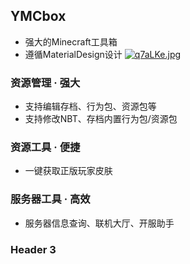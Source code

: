 ## YMCbox

- 强大的Minecraft工具箱
- 遵循MaterialDesign设计
[![q7aLKe.jpg](https://s1.ax1x.com/2022/04/03/q7aLKe.jpg)](https://imgtu.com/i/q7aLKe)

### 资源管理 · 强大

- 支持编辑存档、行为包、资源包等
- 支持修改NBT、存档内置行为包/资源包

### 资源工具 · 便捷
- 一键获取正版玩家皮肤

### 服务器工具 · 高效
- 服务器信息查询、联机大厅、开服助手

### Header 3
